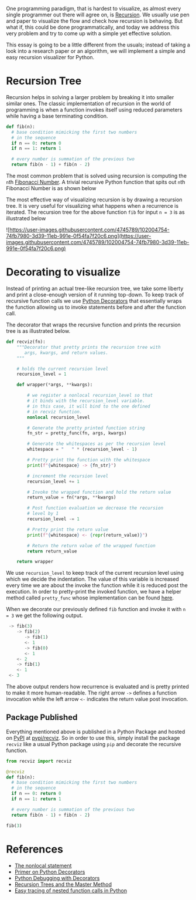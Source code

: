 One programming paradigm, that is hardest to visualize, as almost every single programmer out there will agree on, is [Recursion](https://en.wikipedia.org/wiki/Recursion_(computer_science)). We usually use pen and paper to visualize the flow and check how recursion is behaving. But what if, this could be done programmatically, and today we address this very problem and try to come up with a simple yet effective solution.

This essay is going to be a little different from the usuals; instead of taking a look into a research paper or an algorithm, we will implement a simple and easy recursion visualizer for Python.

# Recursion Tree

Recursion helps in solving a larger problem by breaking it into smaller similar ones. The classic implementation of recursion in the world of programming is when a function invokes itself using reduced parameters while having a base terminating condition.

```python
def fib(n):
  # base condition mimicking the first two numbers
  # in the sequence
  if n == 0: return 0
  if n == 1: return 1

  # every number is summation of the previous two
  return fib(n - 1) + fib(n - 2)
```

The most common problem that is solved using recursion is computing the `n`th [Fibonacci Number](https://en.wikipedia.org/wiki/Fibonacci_number). A trivial recursive Python function that spits out `n`th Fibonacci Number is as shown below

The most effective way of visualizing recursion is by drawing a recursion tree. It is very useful for visualizing what happens when a recurrence is iterated. The recursion tree for the above function `fib` for input `n = 3` is as illustrated below

![https://user-images.githubusercontent.com/4745789/102004754-74fb7980-3d39-11eb-991e-0f54fa7f20c6.png](https://user-images.githubusercontent.com/4745789/102004754-74fb7980-3d39-11eb-991e-0f54fa7f20c6.png)

# Decorating to visualize

Instead of printing an actual tree-like recursion tree, we take some liberty and print a close-enough version of it running top-down. To keep track of recursive function calls we use [Python Decorators](https://realpython.com/primer-on-python-decorators/) that essentially wraps the function allowing us to invoke statements before and after the function call.

The decorator that wraps the recursive function and prints the recursion tree is as illustrated below.

```python
def recviz(fn):
    """Decorator that pretty prints the recursion tree with
       args, kwargs, and return values.
    """

    # holds the current recursion level
    recursion_level = 1

    def wrapper(*args, **kwargs):

        # we register a nonlocal recursion_level so that
        # it binds with the recursion_level variable.
        # in this case, it will bind to the one defined
        # in recviz function.
        nonlocal recursion_level

        # Generate the pretty printed function string
        fn_str = pretty_func(fn, args, kwargs)

        # Generate the whitespaces as per the recursion level
        whitespace = "   " * (recursion_level - 1)

        # Pretty print the function with the whitespace
        print(f"{whitespace} -> {fn_str}")

        # increment the recursion level
        recursion_level += 1

        # Invoke the wrapped function and hold the return value
        return_value = fn(*args, **kwargs)

        # Post function evaluation we decrease the recursion
        # level by 1
        recursion_level -= 1

        # Pretty print the return value
        print(f"{whitespace} <- {repr(return_value)}")

        # Return the return value of the wrapped function
        return return_value

    return wrapper
```

We use `recursion_level` to keep track of the current recursion level using which we decide the indentation. The value of this variable is increased every time we are about the invoke the function while it is reduced post the execution. In order to pretty-print the invoked function, we have a helper method called `pretty_func` whose implementation can be found [here](https://github.com/arpitbbhayani/recviz/blob/master/src/recviz/rec.py).

When we decorate our previously defined `fib` function and invoke it with `n = 3` we get the following output.

```python
 -> fib(3)
    -> fib(2)
       -> fib(1)
       <- 1
       -> fib(0)
       <- 1
    <- 2
    -> fib(1)
    <- 1
 <- 3
```

The above output renders how recurrence is evaluated and is pretty printed to make it more human-readable. The right arrow `->` defines a function invocation while the left arrow `<-` indicates the return value post invocation.

## Package Published

Everything mentioned above is published in a Python Package and hosted on [PyPI](https://pypi.org/) at [pypi/recviz](https://pypi.org/project/recviz/). So in order to use this, simply install the package `recviz` like a usual Python package using `pip` and decorate the recursive function.

```python
from recviz import recviz

@recviz
def fib(n):
  # base condition mimicking the first two numbers
  # in the sequence
  if n == 0: return 0
  if n == 1: return 1

  # every number is summation of the previous two
  return fib(n - 1) + fib(n - 2)

fib(3)
```

# References

- [The nonlocal statement](https://docs.python.org/3/reference/simple_stmts.html#the-nonlocal-statement)
- [Primer on Python Decorators](https://realpython.com/primer-on-python-decorators/)
- [Python Debugging with Decorators](https://paulbutler.org/2008/python-debugging-with-decorators/)
- [Recursion Trees and the Master Method](https://www.cs.cornell.edu/courses/cs3110/2012sp/lectures/lec20-master/lec20.html)
- [Easy tracing of nested function calls in Python](https://eli.thegreenplace.net/2012/08/22/easy-tracing-of-nested-function-calls-in-python)
